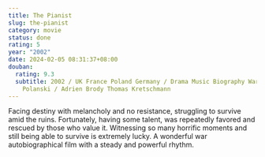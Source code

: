 ```yaml
---
title: The Pianist
slug: the-pianist
category: movie
status: done
rating: 5
year: "2002"
date: 2024-02-05 08:31:37+08:00
douban:
  rating: 9.3
  subtitle: 2002 / UK France Poland Germany / Drama Music Biography War / Roman
    Polanski / Adrien Brody Thomas Kretschmann
---
```


Facing destiny with melancholy and no resistance, struggling to survive amid the ruins. Fortunately, having some talent, was repeatedly favored and rescued by those who value it. Witnessing so many horrific moments and still being able to survive is extremely lucky. A wonderful war autobiographical film with a steady and powerful rhythm.
